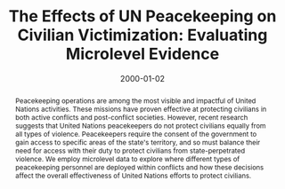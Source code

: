 ---
title: "The Effects of UN Peacekeeping on Civilian Victimization: Evaluating Microlevel Evidence"
collection: research
date: 2000-01-02
paperurl: 'https://jayrobwilliams.com/files/pdf/research/UNPoC.pdf'
abstract: "Peacekeeping operations are among the most visible and impactful of United Nations activities. These missions have proven effective at protecting civilians in both active conflicts and post-conflict societies. However, recent research suggests that United Nations peacekeepers do not protect civilians equally from all types of violence. Peacekeepers require the consent of the government to gain access to specific areas of the state's territory, and so must balance their need for access with their duty to protect civilians from state-perpetrated violence. We employ microlevel data to explore where different types of peacekeeping personnel are deployed within conflicts and how these decisions affect the overall effectiveness of United Nations efforts to protect civilians."
citation: 'Nomikos, William G. and Rob Williams. &quot;The Effects of UN Peacekeeping on Civilian Victimization: Evaluating Microlevel Evidence.&quot;'
---